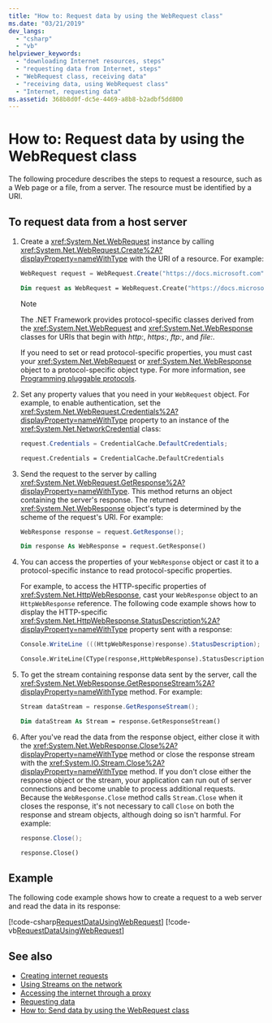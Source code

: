 ```yaml
---
title: "How to: Request data by using the WebRequest class"
ms.date: "03/21/2019"
dev_langs:
  - "csharp"
  - "vb"
helpviewer_keywords:
  - "downloading Internet resources, steps"
  - "requesting data from Internet, steps"
  - "WebRequest class, receiving data"
  - "receiving data, using WebRequest class"
  - "Internet, requesting data"
ms.assetid: 368b8d0f-dc5e-4469-a8b8-b2adbf5dd800
---
```

# How to: Request data by using the WebRequest class

The following procedure describes the steps to request a resource, such as a Web page or a file, from a server. The resource must be identified by a URI.

## To request data from a host server

1. Create a <xref:System.Net.WebRequest> instance by calling <xref:System.Net.WebRequest.Create%2A?displayProperty=nameWithType> with the URI of a resource. For example:

    ```csharp
    WebRequest request = WebRequest.Create("https://docs.microsoft.com");
    ```

    ```vb
    Dim request as WebRequest = WebRequest.Create("https://docs.microsoft.com")
    ```

    > [!NOTE]
    > The .NET Framework provides protocol-specific classes derived from the <xref:System.Net.WebRequest> and <xref:System.Net.WebResponse> classes for URIs that begin with *http:*, *https:*, *ftp:*, and *file:*.

    If you need to set or read protocol-specific properties, you must cast your <xref:System.Net.WebRequest> or <xref:System.Net.WebResponse> object to a protocol-specific object type. For more information, see [Programming pluggable protocols](programming-pluggable-protocols.md).

2. Set any property values that you need in your `WebRequest` object. For example, to enable authentication, set the <xref:System.Net.WebRequest.Credentials%2A?displayProperty=nameWithType> property to an instance of the <xref:System.Net.NetworkCredential> class:

    ```csharp
    request.Credentials = CredentialCache.DefaultCredentials;
    ```

    ```vb
    request.Credentials = CredentialCache.DefaultCredentials
    ```

3. Send the request to the server by calling <xref:System.Net.WebRequest.GetResponse%2A?displayProperty=nameWithType>. This method returns an object containing the server's response. The returned <xref:System.Net.WebResponse> object's type is determined by the scheme of the request's URI. For example:

    ```csharp
    WebResponse response = request.GetResponse();
    ```

    ```vb
    Dim response As WebResponse = request.GetResponse()
    ```

4. You can access the properties of your `WebResponse` object or cast it to a protocol-specific instance to read protocol-specific properties.

    For example, to access the HTTP-specific properties of <xref:System.Net.HttpWebResponse>, cast your `WebResponse` object to an `HttpWebResponse` reference. The following code example shows how to display the HTTP-specific <xref:System.Net.HttpWebResponse.StatusDescription%2A?displayProperty=nameWithType> property sent with a response:

    ```csharp
    Console.WriteLine (((HttpWebResponse)response).StatusDescription);
    ```

    ```vb
    Console.WriteLine(CType(response,HttpWebResponse).StatusDescription)
    ```

5. To get the stream containing response data sent by the server, call the <xref:System.Net.WebResponse.GetResponseStream%2A?displayProperty=nameWithType> method. For example:

    ```csharp
    Stream dataStream = response.GetResponseStream();
    ```

    ```vb
    Dim dataStream As Stream = response.GetResponseStream()
    ```

6. After you've read the data from the response object, either close it with the <xref:System.Net.WebResponse.Close%2A?displayProperty=nameWithType> method or close the response stream with the <xref:System.IO.Stream.Close%2A?displayProperty=nameWithType> method. If you don't close either the response object or the stream, your application can run out of server connections and become unable to process additional requests. Because the `WebResponse.Close` method calls `Stream.Close` when it closes the response, it's not necessary to call `Close` on both the response and stream objects, although doing so isn't harmful. For example:

    ```csharp
    response.Close();
    ```

    ```vb
    response.Close()
    ```

## Example

The following code example shows how to create a request to a web server and read the data in its response:

[!code-csharp[RequestDataUsingWebRequest](../../../samples/snippets/csharp/VS_Snippets_Network/RequestDataUsingWebRequest/cs/WebRequestGetExample.cs)]
[!code-vb[RequestDataUsingWebRequest](../../../samples/snippets/visualbasic/VS_Snippets_Network/RequestDataUsingWebRequest/vb/WebRequestGetExample.vb)]

## See also

- [Creating internet requests](creating-internet-requests.md)
- [Using Streams on the network](using-streams-on-the-network.md)
- [Accessing the internet through a proxy](accessing-the-internet-through-a-proxy.md)
- [Requesting data](requesting-data.md)
- [How to: Send data by using the WebRequest class](how-to-send-data-using-the-webrequest-class.md)
